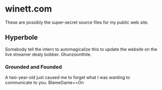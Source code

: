 # winett.com
These are possibly the super-secret source files for my public web site. 
## Hyperbole
Somebody tell the intern to automagicalize this to update the website on the live streamer dealy bobber.  Ghunzoonthite.
### Grounded and Founded
A two-year-old just caused me to forget what I was wanting to communicate to you.  BlameGame==On


